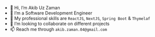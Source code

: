 - 👋 Hi, I’m Akib Uz Zaman
- 👀 I’m a Software Development Engineer
- 🌱 My professional skills are `ReactJS`, `NextJS`, `Spring Boot` & `Thymelaf`
- 💞️ I’m looking to collaborate on different projects
- 📫 Reach me through `akib.zaman.04@gmail.com`
